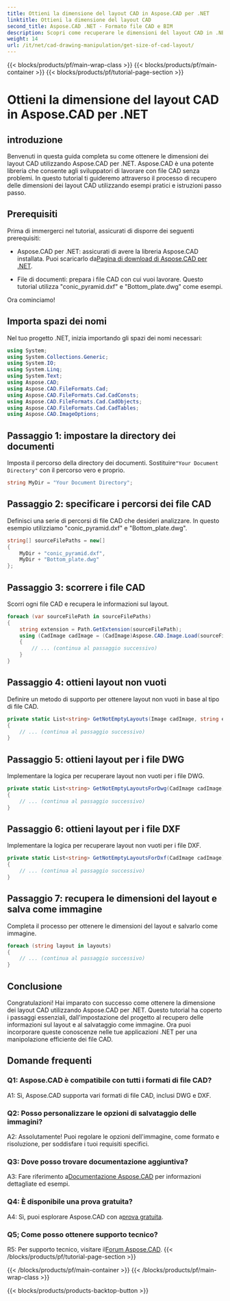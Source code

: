 ```yaml
---
title: Ottieni la dimensione del layout CAD in Aspose.CAD per .NET
linktitle: Ottieni la dimensione del layout CAD
second_title: Aspose.CAD .NET - Formato file CAD e BIM
description: Scopri come recuperare le dimensioni del layout CAD in .NET utilizzando Aspose.CAD. Segui la nostra guida passo passo per una manipolazione efficiente dei file CAD.
weight: 14
url: /it/net/cad-drawing-manipulation/get-size-of-cad-layout/
---
```


{{< blocks/products/pf/main-wrap-class >}}
{{< blocks/products/pf/main-container >}}
{{< blocks/products/pf/tutorial-page-section >}}

# Ottieni la dimensione del layout CAD in Aspose.CAD per .NET

## introduzione

Benvenuti in questa guida completa su come ottenere le dimensioni dei layout CAD utilizzando Aspose.CAD per .NET. Aspose.CAD è una potente libreria che consente agli sviluppatori di lavorare con file CAD senza problemi. In questo tutorial ti guideremo attraverso il processo di recupero delle dimensioni dei layout CAD utilizzando esempi pratici e istruzioni passo passo.

## Prerequisiti

Prima di immergerci nel tutorial, assicurati di disporre dei seguenti prerequisiti:

-  Aspose.CAD per .NET: assicurati di avere la libreria Aspose.CAD installata. Puoi scaricarlo da[Pagina di download di Aspose.CAD per .NET](https://releases.aspose.com/cad/net/).

- File di documenti: prepara i file CAD con cui vuoi lavorare. Questo tutorial utilizza "conic_pyramid.dxf" e "Bottom_plate.dwg" come esempi.

Ora cominciamo!

## Importa spazi dei nomi

Nel tuo progetto .NET, inizia importando gli spazi dei nomi necessari:

```csharp
using System;
using System.Collections.Generic;
using System.IO;
using System.Linq;
using System.Text;
using Aspose.CAD;
using Aspose.CAD.FileFormats.Cad;
using Aspose.CAD.FileFormats.Cad.CadConsts;
using Aspose.CAD.FileFormats.Cad.CadObjects;
using Aspose.CAD.FileFormats.Cad.CadTables;
using Aspose.CAD.ImageOptions;
```

## Passaggio 1: impostare la directory dei documenti

 Imposta il percorso della directory dei documenti. Sostituire`"Your Document Directory"` con il percorso vero e proprio.

```csharp
string MyDir = "Your Document Directory";
```

## Passaggio 2: specificare i percorsi dei file CAD

Definisci una serie di percorsi di file CAD che desideri analizzare. In questo esempio utilizziamo "conic_pyramid.dxf" e "Bottom_plate.dwg".

```csharp
string[] sourceFilePaths = new[]
{
    MyDir + "conic_pyramid.dxf",
    MyDir + "Bottom_plate.dwg"
};
```

## Passaggio 3: scorrere i file CAD

Scorri ogni file CAD e recupera le informazioni sul layout.

```csharp
foreach (var sourceFilePath in sourceFilePaths)
{
    string extension = Path.GetExtension(sourceFilePath);
    using (CadImage cadImage = (CadImage)Aspose.CAD.Image.Load(sourceFilePath))
    {
        // ... (continua al passaggio successivo)
    }
}
```

## Passaggio 4: ottieni layout non vuoti

Definire un metodo di supporto per ottenere layout non vuoti in base al tipo di file CAD.

```csharp
private static List<string> GetNotEmptyLayouts(Image cadImage, string extension)
{
    // ... (continua al passaggio successivo)
}
```

## Passaggio 5: ottieni layout per i file DWG

Implementare la logica per recuperare layout non vuoti per i file DWG.

```csharp
private static List<string> GetNotEmptyLayoutsForDwg(CadImage cadImage)
{
    // ... (continua al passaggio successivo)
}
```

## Passaggio 6: ottieni layout per i file DXF

Implementare la logica per recuperare layout non vuoti per i file DXF.

```csharp
private static List<string> GetNotEmptyLayoutsForDxf(CadImage cadImage)
{
    // ... (continua al passaggio successivo)
}
```

## Passaggio 7: recupera le dimensioni del layout e salva come immagine

Completa il processo per ottenere le dimensioni del layout e salvarlo come immagine.

```csharp
foreach (string layout in layouts)
{
    // ... (continua al passaggio successivo)
}
```

## Conclusione

Congratulazioni! Hai imparato con successo come ottenere la dimensione dei layout CAD utilizzando Aspose.CAD per .NET. Questo tutorial ha coperto i passaggi essenziali, dall'impostazione del progetto al recupero delle informazioni sul layout e al salvataggio come immagine. Ora puoi incorporare queste conoscenze nelle tue applicazioni .NET per una manipolazione efficiente dei file CAD.

## Domande frequenti

### Q1: Aspose.CAD è compatibile con tutti i formati di file CAD?

A1: Sì, Aspose.CAD supporta vari formati di file CAD, inclusi DWG e DXF.

### Q2: Posso personalizzare le opzioni di salvataggio delle immagini?

A2: Assolutamente! Puoi regolare le opzioni dell'immagine, come formato e risoluzione, per soddisfare i tuoi requisiti specifici.

### Q3: Dove posso trovare documentazione aggiuntiva?

 A3: Fare riferimento a[Documentazione Aspose.CAD](https://reference.aspose.com/cad/net/) per informazioni dettagliate ed esempi.

### Q4: È disponibile una prova gratuita?

 A4: Sì, puoi esplorare Aspose.CAD con a[prova gratuita](https://releases.aspose.com/).

### Q5; Come posso ottenere supporto tecnico?

 R5: Per supporto tecnico, visitare il[Forum Aspose.CAD](https://forum.aspose.com/c/cad/19).
{{< /blocks/products/pf/tutorial-page-section >}}

{{< /blocks/products/pf/main-container >}}
{{< /blocks/products/pf/main-wrap-class >}}

{{< blocks/products/products-backtop-button >}}
